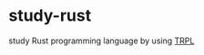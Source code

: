 # study-rust

study Rust programming language by using [TRPL](https://doc.rust-lang.org/book/title-page.html)

